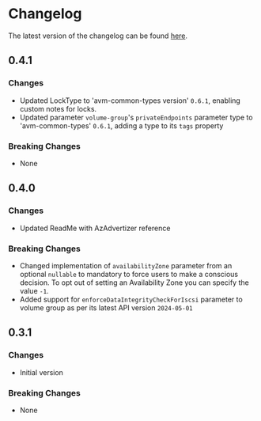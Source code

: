 # Changelog

The latest version of the changelog can be found [here](https://github.com/Azure/bicep-registry-modules/blob/main/avm/res/elastic-san/elastic-san/CHANGELOG.md).

## 0.4.1

### Changes

- Updated LockType to 'avm-common-types version' `0.6.1`, enabling custom notes for locks.
- Updated parameter `volume-group`'s `privateEndpoints` parameter type to 'avm-common-types' `0.6.1`, adding a type to its `tags` property

### Breaking Changes

- None

## 0.4.0

### Changes

- Updated ReadMe with AzAdvertizer reference

### Breaking Changes

- Changed implementation of `availabilityZone` parameter from an optional `nullable` to mandatory to force users to make a conscious decision. To opt out of setting an Availability Zone you can specify the value `-1`.
- Added support for `enforceDataIntegrityCheckForIscsi` parameter to volume group as per its latest API version `2024-05-01`

## 0.3.1

### Changes

- Initial version

### Breaking Changes

- None
